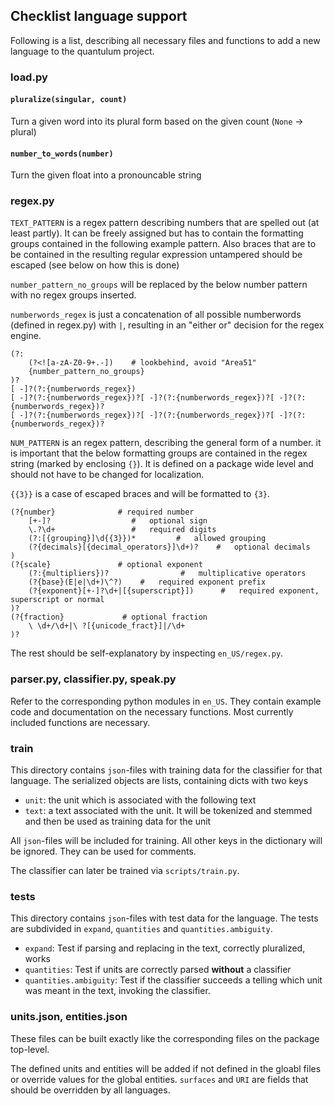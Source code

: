 Checklist language support
--------------------------

Following is a list, describing all necessary files and functions to
add a new language to the quantulum project.

### load.py

#### `pluralize(singular, count)`

Turn a given word into its plural form based
on the given count (`None` -> plural)
        
#### `number_to_words(number)`

Turn the given float into a pronouncable string


### regex.py

`TEXT_PATTERN` is a regex pattern describing numbers that are spelled out
(at least partly). It can be freely assigned but has to contain the formatting
groups contained in the following example pattern. Also braces that are to be
contained in the resulting regular expression untampered should be escaped (see below on how this is done)

`number_pattern_no_groups` will be replaced by the below number pattern with
no regex groups inserted.

`numberwords_regex` is just a concatenation of all possible numberwords (defined in
regex.py) with `|`, resulting in an "either or" decision for the regex engine.

```pythonregexp
(?:
    (?<![a-zA-Z0-9+.-])    # lookbehind, avoid "Area51"
    {number_pattern_no_groups}
)?
[ -]?(?:{numberwords_regex})
[ -]?(?:{numberwords_regex})?[ -]?(?:{numberwords_regex})?[ -]?(?:{numberwords_regex})?
[ -]?(?:{numberwords_regex})?[ -]?(?:{numberwords_regex})?[ -]?(?:{numberwords_regex})?
```
`NUM_PATTERN` is an regex pattern, describing the general form of a number.
it is important that the below formatting groups are contained in
the regex string (marked by enclosing `{}`). It is defined on a package wide level
and should not have to be changed for localization.

`{{3}}` is a case of escaped braces and will be formatted to `{3}`.

```pythonregexp
(?{number}              # required number
    [+-]?                  #   optional sign
    \.?\d+                 #   required digits
    (?:[{grouping}]\d{{3}})*         #   allowed grouping
    (?{decimals}[{decimal_operators}]\d+)?    #   optional decimals
)
(?{scale}               # optional exponent
    (?:{multipliers})?                #   multiplicative operators
    (?{base}(E|e|\d+)\^?)    #   required exponent prefix
    (?{exponent}[+-]?\d+|[{superscript}])      #   required exponent, superscript or normal
)?
(?{fraction}             # optional fraction
    \ \d+/\d+|\ ?[{unicode_fract}]|/\d+
)?
```

The rest should be self-explanatory by inspecting `en_US/regex.py`.


### parser.py, classifier.py, speak.py

Refer to the corresponding python modules in `en_US`. They contain example code and documentation on the
necessary functions. Most currently included functions are necessary.


### train

This directory contains `json`-files with training data for the classifier for that language.
The serialized objects are lists, containing dicts with two keys

- `unit`: the unit which is associated with the following text
- `text`: a text associated with the unit. It will be tokenized and stemmed
          and then be used as training data for the unit

All `json`-files will be included for training. All other keys in the dictionary
will be ignored. They can be used for comments.

The classifier can later be trained via `scripts/train.py`.


### tests

This directory contains `json`-files with test data for the language.
The tests are subdivided in `expand`, `quantities` and `quantities.ambiguity`.

- `expand`: Test if parsing and replacing in the text, correctly pluralized, works
- `quantities`: Test if units are correctly parsed **without** a classifier
- `quantities.ambiguity`: Test if the classifier succeeds a telling which unit
                          was meant in the text, invoking the classifier.
                          
### units.json, entities.json

These files can be built exactly like the corresponding files on the package top-level.

The defined units and entities will be added if not defined in the gloabl files or
override values for the global entities. `surfaces` and `URI` are fields that should be
overridden by all languages.

